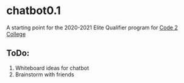 # chatbot0.1
A starting point for the 2020-2021 Elite Qualifier program for [Code 2 College](https://code2college.org/)

## ToDo:
1. Whiteboard ideas for chatbot
2. Brainstorm with friends